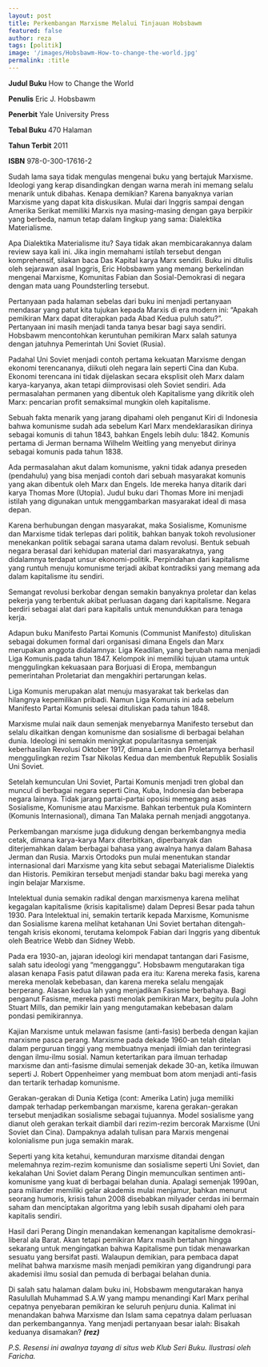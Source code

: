 ```yaml
---
layout: post
title: Perkembangan Marxisme Melalui Tinjauan Hobsbawm
featured: false
author: reza
tags: [politik]
image: '/images/Hobsbawm-How-to-change-the-world.jpg'
permalink: :title
---
```


**Judul Buku** How to Change the World

**Penulis** Eric J. Hobsbawm

**Penerbit** Yale University Press

**Tebal Buku** 470 Halaman

**Tahun Terbit** 2011

**ISBN** 978-0-300-17616-2

Sudah lama saya tidak mengulas mengenai buku yang bertajuk Marxisme. Ideologi yang kerap disandingkan dengan warna merah ini memang selalu menarik untuk dibahas. Kenapa demikian? Karena banyaknya varian Marxisme yang dapat kita diskusikan. Mulai dari Inggris sampai dengan Amerika Serikat memiliki Marxis nya masing-masing dengan gaya berpikir yang berbeda, namun tetap dalam lingkup yang sama: Dialektika Materialisme.

Apa Dialektika Materialisme itu? Saya tidak akan membicarakannya dalam review saya kali ini. Jika ingin memahami istilah tersebut dengan komprehensif, silakan baca Das Kapital karya Marx sendiri. Buku ini ditulis oleh sejarawan asal Inggris, Eric Hobsbawm yang memang berkelindan mengenai Marxisme, Komunitas Fabian dan Sosial-Demokrasi di negara dengan mata uang Poundsterling tersebut.

Pertanyaan pada halaman sebelas dari buku ini menjadi pertanyaan mendasar yang patut kita tujukan kepada Marxis di era modern ini: “Apakah pemikiran Marx dapat diterapkan pada Abad Kedua puluh satu?”. Pertanyaan ini masih menjadi tanda tanya besar bagi saya sendiri. Hobsbawm mencontohkan keruntuhan pemikiran Marx salah satunya dengan jatuhnya Pemerintah Uni Soviet (Rusia).

Padahal Uni Soviet menjadi contoh pertama kekuatan Marxisme dengan ekonomi terencananya, diikuti oleh negara lain seperti Cina dan Kuba. Ekonomi terencana ini tidak dijelaskan secara eksplisit oleh Marx dalam karya-karyanya, akan tetapi diimprovisasi oleh Soviet sendiri. Ada permasalahan permanen yang dibentuk oleh Kapitalisme yang dikritik oleh Marx: pencarian profit semaksimal mungkin oleh kapitalisme.

Sebuah fakta menarik yang jarang dipahami oleh penganut Kiri di Indonesia bahwa komunisme sudah ada sebelum Karl Marx mendeklarasikan dirinya sebagai komunis di tahun 1843, bahkan Engels lebih dulu: 1842. Komunis pertama di Jerman bernama Wilhelm Weitling yang menyebut dirinya sebagai komunis pada tahun 1838.

Ada permasalahan akut dalam komunisme, yakni tidak adanya preseden (pendahulu) yang bisa menjadi contoh dari sebuah masyarakat komunis yang akan dibentuk oleh Marx dan Engels. Ide mereka hanya ditarik dari karya Thomas More (Utopia). Judul buku dari Thomas More ini menjadi istilah yang digunakan untuk menggambarkan masyarakat ideal di masa depan.

Karena berhubungan dengan masyarakat, maka Sosialisme, Komunisme dan Marxisme tidak terlepas dari politik, bahkan banyak tokoh revolusioner menekankan politik sebagai sarana utama dalam revolusi. Bentuk sebuah negara berasal dari kehidupan material dari masyarakatnya, yang didalamnya terdapat unsur ekonomi-politik. Perpindahan dari kapitalisme yang runtuh menuju komunisme terjadi akibat kontradiksi yang memang ada dalam kapitalisme itu sendiri.

Semangat revolusi berkobar dengan semakin banyaknya proletar dan kelas pekerja yang terbentuk akibat perluasan dagang dari kapitalisme. Negara berdiri sebagai alat dari para kapitalis untuk menundukkan para tenaga kerja.

Adapun buku Manifesto Partai Komunis (Communist Manifesto) dituliskan sebagai dokumen formal dari organisasi dimana Engels dan Marx merupakan anggota didalamnya: Liga Keadilan, yang berubah nama menjadi Liga Komunis.pada tahun 1847. Kelompok ini memiliki tujuan utama untuk menggulingkan kekuasaan para Borjuasi di Eropa, membangun pemerintahan Proletariat dan mengakhiri pertarungan kelas.

Liga Komunis merupakan alat menuju masyarakat tak berkelas dan hilangnya kepemilikan pribadi. Namun Liga Komunis ini ada sebelum Manifesto Partai Komunis selesai dituliskan pada tahun 1848.

Marxisme mulai naik daun semenjak menyebarnya Manifesto tersebut dan selalu dikaitkan dengan komunisme dan sosialisme di berbagai belahan dunia. Ideologi ini semakin meningkat popularitasnya semenjak keberhasilan Revolusi Oktober 1917, dimana Lenin dan Proletarnya berhasil menggulingkan rezim Tsar Nikolas Kedua dan membentuk Republik Sosialis Uni Soviet.

Setelah kemunculan Uni Soviet, Partai Komunis menjadi tren global dan muncul di berbagai negara seperti Cina, Kuba, Indonesia dan beberapa negara lainnya. Tidak jarang partai-partai oposisi memegang asas Sosialisme, Komunisme atau Marxisme. Bahkan terbentuk pula Komintern (Komunis Internasional), dimana Tan Malaka pernah menjadi anggotanya.

Perkembangan marxisme juga didukung dengan berkembangnya media cetak, dimana karya-karya Marx diterbitkan, diperbanyak dan diterjemahkan dalam berbagai bahasa yang awalnya hanya dalam Bahasa Jerman dan Rusia. Marxis Ortodoks pun mulai menentukan standar internasional dari Marxisme yang kita sebut sebagai Materialisme Dialektis dan Historis. Pemikiran tersebut menjadi standar baku bagi mereka yang ingin belajar Marxisme.

Intelektual dunia semakin radikal dengan marxismenya karena melihat kegagalan kapitalisme (krisis kapitalisme) dalam Depresi Besar pada tahun 1930. Para Intelektual ini, semakin tertarik kepada Marxisme, Komunisme dan Sosialisme karena melihat ketahanan Uni Soviet bertahan ditengah-tengah krisis ekonomi, terutama kelompok Fabian dari Inggris yang dibentuk oleh Beatrice Webb dan Sidney Webb.

Pada era 1930-an, jajaran ideologi kiri mendapat tantangan dari Fasisme, salah satu ideologi yang “mengganggu”. Hobsbawm mengutarakan tiga alasan kenapa Fasis patut dilawan pada era itu: Karena mereka fasis, karena mereka menolak kebebasan, dan karena mereka selalu mengajak berperang. Alasan kedua lah yang menjadikan Fasisme berbahaya. Bagi penganut Fasisme, mereka pasti menolak pemikiran Marx, begitu pula John Stuart Mills, dan pemikir lain yang mengutamakan kebebasan dalam pondasi pemikirannya.

Kajian Marxisme untuk melawan fasisme (anti-fasis) berbeda dengan kajian marxisme pasca perang. Marxisme pada dekade 1960-an telah ditelan dalam perguruan tinggi yang membuatnya menjadi ilmiah dan terintegrasi dengan ilmu-ilmu sosial. Namun ketertarikan para ilmuan terhadap marxisme dan anti-fasisme dimulai semenjak dekade 30-an, ketika ilmuwan seperti J. Robert Oppenheimer yang membuat bom atom menjadi anti-fasis dan tertarik terhadap komunisme.

Gerakan-gerakan di Dunia Ketiga (cont: Amerika Latin) juga memiliki dampak terhadap perkembangan marxisme, karena gerakan-gerakan tersebut menjadikan sosialisme sebagai tujuannya. Model sosialisme yang dianut oleh gerakan terkait diambil dari rezim-rezim bercorak Marxisme (Uni Soviet dan Cina). Dampaknya adalah tulisan para Marxis mengenai kolonialisme pun juga semakin marak.

Seperti yang kita ketahui, kemunduran marxisme ditandai dengan melemahnya rezim-rezim komunisme dan sosialisme seperti Uni Soviet, dan kekalahan Uni Soviet dalam Perang Dingin memunculkan sentimen anti-komunisme yang kuat di berbagai belahan dunia. Apalagi semenjak 1990an, para miliarder memiliki gelar akademis mulai menjamur, bahkan menurut seorang humoris, krisis tahun 2008 disebabkan milyader cerdas ini bermain saham dan menciptakan algoritma yang lebih susah dipahami oleh para kapitalis sendiri.

Hasil dari Perang Dingin menandakan kemenangan kapitalisme demokrasi-liberal ala Barat. Akan tetapi pemikiran Marx masih bertahan hingga sekarang untuk mengingatkan bahwa Kapitalisme pun tidak menawarkan sesuatu yang bersifat pasti. Walaupun demikian, para pembaca dapat melihat bahwa marxisme masih menjadi pemikiran yang digandrungi para akademisi ilmu sosial dan pemuda di berbagai belahan dunia.

Di salah satu halaman dalam buku ini, Hobsbawm mengutarakan hanya Rasulullah Muhammad S.A.W yang mampu menandingi Karl Marx perihal cepatnya penyebaran pemikiran ke seluruh penjuru dunia. Kalimat ini menandakan bahwa Marxisme dan Islam sama cepatnya dalam perluasan dan perkembangannya. Yang menjadi pertanyaan besar ialah: Bisakah keduanya disamakan? **_(rez)_**

_P.S. Resensi ini awalnya tayang di situs web Klub Seri Buku. Ilustrasi oleh Faricha._
